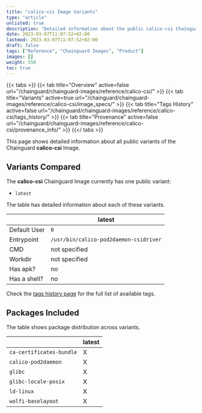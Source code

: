 ```yaml
---
title: "calico-csi Image Variants"
type: "article"
unlisted: true
description: "Detailed information about the public calico-csi Chainguard Image variants"
date: 2023-03-07T11:07:52+02:00
lastmod: 2023-03-07T11:07:52+02:00
draft: false
tags: ["Reference", "Chainguard Images", "Product"]
images: []
weight: 550
toc: true
---
```


{{< tabs >}}
{{< tab title="Overview" active=false url="/chainguard/chainguard-images/reference/calico-csi/" >}}
{{< tab title="Variants" active=true url="/chainguard/chainguard-images/reference/calico-csi/image_specs/" >}}
{{< tab title="Tags History" active=false url="/chainguard/chainguard-images/reference/calico-csi/tags_history/" >}}
{{< tab title="Provenance" active=false url="/chainguard/chainguard-images/reference/calico-csi/provenance_info/" >}}
{{</ tabs >}}

This page shows detailed information about all public variants of the Chainguard **calico-csi** Image.

## Variants Compared
The **calico-csi** Chainguard Image currently has one public variant: 

- `latest`

The table has detailed information about each of these variants.

|              | latest                                 |
|--------------|----------------------------------------|
| Default User | `0`                                    |
| Entrypoint   | `/usr/bin/calico-pod2daemon-csidriver` |
| CMD          | not specified                          |
| Workdir      | not specified                          |
| Has apk?     | no                                     |
| Has a shell? | no                                     |

Check the [tags history page](/chainguard/chainguard-images/reference/calico-csi/tags_history/) for the full list of available tags.

## Packages Included
The table shows package distribution across variants.

|                          | latest |
|--------------------------|--------|
| `ca-certificates-bundle` | X      |
| `calico-pod2daemon`      | X      |
| `glibc`                  | X      |
| `glibc-locale-posix`     | X      |
| `ld-linux`               | X      |
| `wolfi-baselayout`       | X      |

